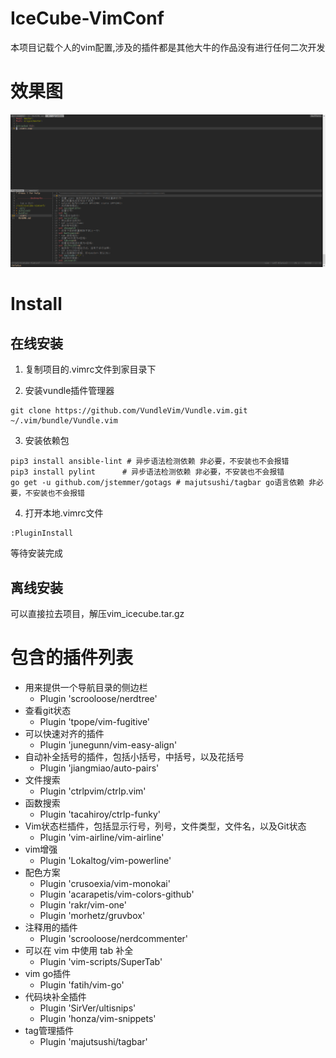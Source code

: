 # IceCube-VimConf

本项目记载个人的vim配置,涉及的插件都是其他大牛的作品没有进行任何二次开发

# 效果图
![Image text](https://github.com/835311324/IceCube-VimConf/blob/master/image/effect_picture.png)

# Install

## 在线安装
1. 复制项目的.vimrc文件到家目录下

2. 安装vundle插件管理器
```
git clone https://github.com/VundleVim/Vundle.vim.git ~/.vim/bundle/Vundle.vim
```
3. 安装依赖包
```shell
pip3 install ansible-lint # 异步语法检测依赖 非必要，不安装也不会报错
pip3 install pylint      # 异步语法检测依赖 非必要，不安装也不会报错
go get -u github.com/jstemmer/gotags # majutsushi/tagbar go语言依赖 非必要，不安装也不会报错
```
4. 打开本地.vimrc文件
```
:PluginInstall
```
等待安装完成

## 离线安装

可以直接拉去项目，解压vim_icecube.tar.gz

# 包含的插件列表

- 用来提供一个导航目录的侧边栏
  - Plugin 'scrooloose/nerdtree'
- 查看git状态
  - Plugin 'tpope/vim-fugitive'
- 可以快速对齐的插件
  - Plugin 'junegunn/vim-easy-align'
- 自动补全括号的插件，包括小括号，中括号，以及花括号
  - Plugin 'jiangmiao/auto-pairs'
- 文件搜索
  - Plugin 'ctrlpvim/ctrlp.vim'
- 函数搜索
  - Plugin 'tacahiroy/ctrlp-funky'
- Vim状态栏插件，包括显示行号，列号，文件类型，文件名，以及Git状态
  - Plugin 'vim-airline/vim-airline'
- vim增强
  - Plugin 'Lokaltog/vim-powerline'
- 配色方案
  - Plugin 'crusoexia/vim-monokai'
  - Plugin 'acarapetis/vim-colors-github'
  - Plugin 'rakr/vim-one'
  - Plugin 'morhetz/gruvbox'
- 注释用的插件
  - Plugin 'scrooloose/nerdcommenter'
- 可以在 vim 中使用 tab 补全
  - Plugin 'vim-scripts/SuperTab'
- vim go插件
  - Plugin 'fatih/vim-go'
- 代码块补全插件
  - Plugin 'SirVer/ultisnips'
  - Plugin 'honza/vim-snippets'
- tag管理插件
  - Plugin 'majutsushi/tagbar'
